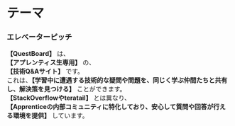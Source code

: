 # テーマ
### エレベーターピッチ
**【QuestBoard】** は、  
**【アプレンティス生専用】** の、  
**【技術Q&Aサイト】** です。  
これは、**【学習中に遭遇する技術的な疑問や問題を、同じく学ぶ仲間たちと共有し、解決策を見つける】** ことができます。  
**【StackOverflowやteratail】** とは異なり、  
**【Apprenticeの内部コミュニティに特化しており、安心して質問や回答が行える環境を提供】** しています。
